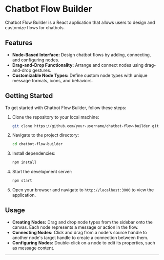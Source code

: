 # Chatbot Flow Builder

Chatbot Flow Builder is a React application that allows users to design and customize flows for chatbots.

## Features

- **Node-Based Interface:** Design chatbot flows by adding, connecting, and configuring nodes.
- **Drag-and-Drop Functionality:** Arrange and connect nodes using drag-and-drop gestures.
- **Customizable Node Types:** Define custom node types with unique message formats, icons, and behaviors.

## Getting Started

To get started with Chatbot Flow Builder, follow these steps:

1. Clone the repository to your local machine:

   ```bash
   git clone https://github.com/your-username/chatbot-flow-builder.git
   ```

2. Navigate to the project directory:

   ```bash
   cd chatbot-flow-builder
   ```

3. Install dependencies:

   ```bash
   npm install
   ```

4. Start the development server:

   ```bash
   npm start
   ```

5. Open your browser and navigate to `http://localhost:3000` to view the application.

## Usage

- **Creating Nodes:** Drag and drop node types from the sidebar onto the canvas. Each node represents a message or action in the  flow.
- **Connecting Nodes:** Click and drag from a node's source handle to another node's target handle to create a connection between them.
- **Configuring Nodes:** Double-click on a node to edit its properties, such as message content.

---
